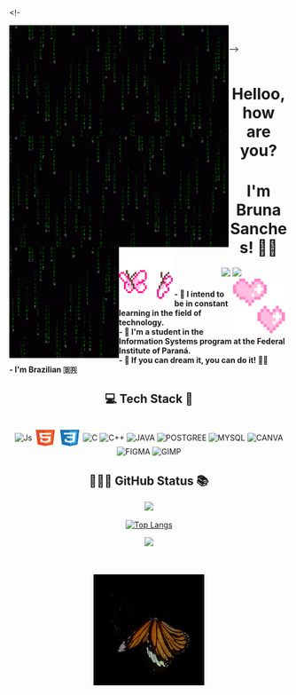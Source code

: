 <!-<div>
  <img  align="left" alt="matrix" height= "200" width="198" src="matrix.gif">
  <img  align="left" alt="matrix" height= "200" width="198" src="matrix.gif">
  <img  align="left" alt="matrix" height= "200" width="198" src="matrix.gif">
  <img  align="left"  alt="matrix" height= "200" width="198" src="matrix.gif">
  <img  align="left" alt="matrix" height= "200" width="198" src="matrix.gif">
</div>
<br><br>
-->


<div align="center"> <br>
<img align="left" alt="fly" height= "100" width="100" src="butterfly.gif">
<h1>Helloo, how are you? </h1> 
<h1>I'm Bruna Sanches! 🎀💖</h1>

<div align="center"> 
  <a href="https://www.instagram.com/bru_sanchesz/" target="_blank"><img src="https://img.shields.io/badge/-Instagram-%23E4405F?style=for-the-badge&logo=instagram&logoColor=white" target="_blank"></a>
  <a href="https://www.linkedin.com/in/bruna-pereira-sanches-150972237/" target="_blank"><img src="https://img.shields.io/badge/-LinkedIn-%230077B5?style=for-the-badge&logo=linkedin&logoColor=white" target="_blank"></a> 
</div>

  <img align="right" alt="coracao" height= "100" width="100" src="pink1.gif">
  
<div align= "left">
<h4>
- 🌱 I intend to be in constant learning in the field of technology. <br>
- 🎯 I'm a student in the Information Systems program at the Federal Institute of Paraná.<br>
- 🦋 If you can dream it, you can do it! 🙏🏻 <br>
- I'm Brazilian 🇧🇷
</h4>

</div>


<h2> 💻 Tech Stack 🤩 </h2>
<div style="display: inline_block"><br>
  <img align="center" alt="Js" height="30" width="40" src="https://cdn.jsdelivr.net/gh/devicons/devicon/icons/javascript/javascript-plain.svg">
  <img align="center" alt="HTML" height="30" width="40" src="https://raw.githubusercontent.com/devicons/devicon/master/icons/html5/html5-original.svg">
  <img align="center" alt="CSS" height="30" width="40" src="https://raw.githubusercontent.com/devicons/devicon/master/icons/css3/css3-original.svg">
  <img align="center" alt="C" height="30" width="40" src="https://cdn.jsdelivr.net/gh/devicons/devicon/icons/c/c-original.svg" />
  <img align="center" alt="C++" height="30" width="40" src="https://cdn.jsdelivr.net/gh/devicons/devicon/icons/cplusplus/cplusplus-original.svg" />
  <img align="center" alt="JAVA" height="30" width="40" src="https://cdn.jsdelivr.net/gh/devicons/devicon/icons/java/java-original.svg" />
  <img align="center" alt="POSTGREE" height="30" width="40" src="https://cdn.jsdelivr.net/gh/devicons/devicon/icons/postgresql/postgresql-original.svg" />
  <img align="center" alt="MYSQL" height="30" width="40" src="https://cdn.jsdelivr.net/gh/devicons/devicon/icons/mysql/mysql-original.svg" />
  <img align="center" alt="CANVA" height="30" width="40" src="https://cdn.jsdelivr.net/gh/devicons/devicon/icons/canva/canva-original.svg" /> 
  <img align="center" alt="FIGMA" height="30" width="40" src="https://cdn.jsdelivr.net/gh/devicons/devicon/icons/figma/figma-original.svg" />
  <img align="center" alt="GIMP" height="30" width="40" src="https://cdn.jsdelivr.net/gh/devicons/devicon/icons/gimp/gimp-original.svg"    />
</div> 


<h2> 👩🏻‍💻 GitHub Status 📚 </h2>

<div align="center">
  
![](https://github-readme-streak-stats.herokuapp.com/?user=bru_sanchesz&theme=jolly&hide_border=true)         <p>
[![Top Langs](https://github-readme-stats.vercel.app/api/top-langs/?username=brusanchesz&layout=compact&theme=jolly&hide_border=true)](https://github.com/brusanchesz/github-readme-stats)



</div>

![](https://komarev.com/ghpvc/?username=brusanchesz&style=for-the-badge&color=ff69b4)


<br><br>
<img  align="center" alt="fly2" height= "200" width="200" src="borboleta.gif">

</div>

 
